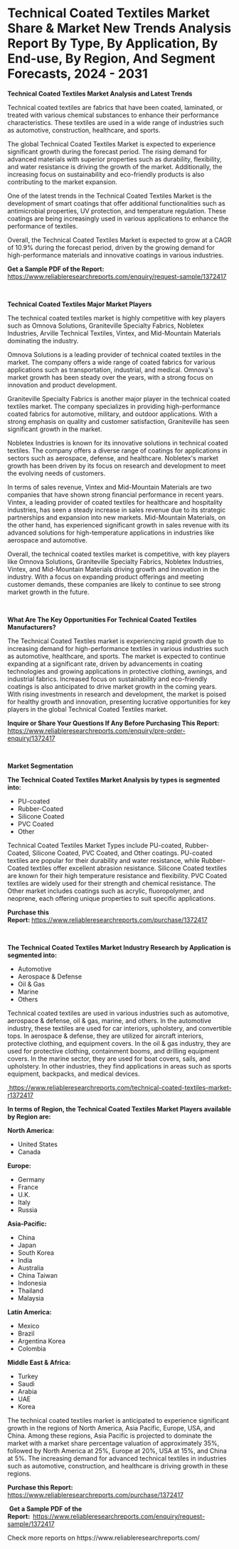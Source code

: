 <p><h1>Technical Coated Textiles Market Share & Market New Trends Analysis Report By Type, By Application, By End-use, By Region, And Segment Forecasts, 2024 - 2031</h1></p><p><strong>Technical Coated Textiles Market Analysis and Latest Trends</strong></p>
<p><p>Technical coated textiles are fabrics that have been coated, laminated, or treated with various chemical substances to enhance their performance characteristics. These textiles are used in a wide range of industries such as automotive, construction, healthcare, and sports.</p><p>The global Technical Coated Textiles Market is expected to experience significant growth during the forecast period. The rising demand for advanced materials with superior properties such as durability, flexibility, and water resistance is driving the growth of the market. Additionally, the increasing focus on sustainability and eco-friendly products is also contributing to the market expansion.</p><p>One of the latest trends in the Technical Coated Textiles Market is the development of smart coatings that offer additional functionalities such as antimicrobial properties, UV protection, and temperature regulation. These coatings are being increasingly used in various applications to enhance the performance of textiles.</p><p>Overall, the Technical Coated Textiles Market is expected to grow at a CAGR of 10.9% during the forecast period, driven by the growing demand for high-performance materials and innovative coatings in various industries.</p></p>
<p><strong>Get a Sample PDF of the Report:&nbsp;</strong> <a href="https://www.reliableresearchreports.com/enquiry/request-sample/1372417">https://www.reliableresearchreports.com/enquiry/request-sample/1372417</a></p>
<p>&nbsp;</p>
<p><strong>Technical Coated Textiles Major Market Players</strong></p>
<p><p>The technical coated textiles market is highly competitive with key players such as Omnova Solutions, Graniteville Specialty Fabrics, Nobletex Industries, Arville Technical Textiles, Vintex, and Mid-Mountain Materials dominating the industry.</p><p>Omnova Solutions is a leading provider of technical coated textiles in the market. The company offers a wide range of coated fabrics for various applications such as transportation, industrial, and medical. Omnova's market growth has been steady over the years, with a strong focus on innovation and product development.</p><p>Graniteville Specialty Fabrics is another major player in the technical coated textiles market. The company specializes in providing high-performance coated fabrics for automotive, military, and outdoor applications. With a strong emphasis on quality and customer satisfaction, Graniteville has seen significant growth in the market.</p><p>Nobletex Industries is known for its innovative solutions in technical coated textiles. The company offers a diverse range of coatings for applications in sectors such as aerospace, defense, and healthcare. Nobletex's market growth has been driven by its focus on research and development to meet the evolving needs of customers.</p><p>In terms of sales revenue, Vintex and Mid-Mountain Materials are two companies that have shown strong financial performance in recent years. Vintex, a leading provider of coated textiles for healthcare and hospitality industries, has seen a steady increase in sales revenue due to its strategic partnerships and expansion into new markets. Mid-Mountain Materials, on the other hand, has experienced significant growth in sales revenue with its advanced solutions for high-temperature applications in industries like aerospace and automotive.</p><p>Overall, the technical coated textiles market is competitive, with key players like Omnova Solutions, Graniteville Specialty Fabrics, Nobletex Industries, Vintex, and Mid-Mountain Materials driving growth and innovation in the industry. With a focus on expanding product offerings and meeting customer demands, these companies are likely to continue to see strong market growth in the future.</p></p>
<p>&nbsp;</p>
<p><strong>What Are The Key Opportunities For Technical Coated Textiles Manufacturers?</strong></p>
<p><p>The Technical Coated Textiles market is experiencing rapid growth due to increasing demand for high-performance textiles in various industries such as automotive, healthcare, and sports. The market is expected to continue expanding at a significant rate, driven by advancements in coating technologies and growing applications in protective clothing, awnings, and industrial fabrics. Increased focus on sustainability and eco-friendly coatings is also anticipated to drive market growth in the coming years. With rising investments in research and development, the market is poised for healthy growth and innovation, presenting lucrative opportunities for key players in the global Technical Coated Textiles market.</p></p>
<p><strong>Inquire or Share Your Questions If Any Before Purchasing This Report:</strong> <a href="https://www.reliableresearchreports.com/enquiry/pre-order-enquiry/1372417">https://www.reliableresearchreports.com/enquiry/pre-order-enquiry/1372417</a></p>
<p>&nbsp;</p>
<p><strong>Market Segmentation</strong></p>
<p><strong>The Technical Coated Textiles Market Analysis by types is segmented into:</strong></p>
<p><ul><li>PU-coated</li><li>Rubber-Coated</li><li>Silicone Coated</li><li>PVC Coated</li><li>Other</li></ul></p>
<p><p>Technical Coated Textiles Market Types include PU-coated, Rubber-Coated, Silicone Coated, PVC Coated, and Other coatings. PU-coated textiles are popular for their durability and water resistance, while Rubber-Coated textiles offer excellent abrasion resistance. Silicone Coated textiles are known for their high temperature resistance and flexibility. PVC Coated textiles are widely used for their strength and chemical resistance. The Other market includes coatings such as acrylic, fluoropolymer, and neoprene, each offering unique properties to suit specific applications.</p></p>
<p><strong>Purchase this Report:&nbsp;</strong><a href="https://www.reliableresearchreports.com/purchase/1372417">https://www.reliableresearchreports.com/purchase/1372417</a></p>
<p>&nbsp;</p>
<p><strong>The Technical Coated Textiles Market Industry Research by Application is segmented into:</strong></p>
<p><ul><li>Automotive</li><li>Aerospace & Defense</li><li>Oil & Gas</li><li>Marine</li><li>Others</li></ul></p>
<p><p>Technical coated textiles are used in various industries such as automotive, aerospace & defense, oil & gas, marine, and others. In the automotive industry, these textiles are used for car interiors, upholstery, and convertible tops. In aerospace & defense, they are utilized for aircraft interiors, protective clothing, and equipment covers. In the oil & gas industry, they are used for protective clothing, containment booms, and drilling equipment covers. In the marine sector, they are used for boat covers, sails, and upholstery. In other industries, they find applications in areas such as sports equipment, backpacks, and medical devices.</p></p>
<p><a href="https://www.reliableresearchreports.com/technical-coated-textiles-market-r1372417">&nbsp;https://www.reliableresearchreports.com/technical-coated-textiles-market-r1372417</a></p>
<p><strong>In terms of Region, the Technical Coated Textiles Market Players available by Region are:</strong></p>
<p>
    <p> <strong> North America: </strong>
        <ul>
            <li>United States</li>
            <li>Canada</li>
        </ul>
        </p> 
    <p> <strong> Europe: </strong>
        <ul>
            <li>Germany</li>
            <li>France</li>
            <li>U.K.</li>
            <li>Italy</li>
            <li>Russia</li>
        </ul>
        </p> 
    <p> <strong> Asia-Pacific: </strong>
        <ul>
            <li>China</li>
            <li>Japan</li>
            <li>South Korea</li>
            <li>India</li>
            <li>Australia</li>
            <li>China Taiwan</li>
            <li>Indonesia</li>
            <li>Thailand</li>
            <li>Malaysia</li>
        </ul>
        </p> 
    <p> <strong> Latin America: </strong>
        <ul>
            <li>Mexico</li>
            <li>Brazil</li>
            <li>Argentina Korea</li>
            <li>Colombia</li>
        </ul>
        </p> 
    <p> <strong> Middle East & Africa: </strong>
        <ul>
            <li>Turkey</li>
            <li>Saudi</li>
            <li>Arabia</li>
            <li>UAE</li>
            <li>Korea</li>
        </ul>
    </p>
    </p>
<p><p>The technical coated textiles market is anticipated to experience significant growth in the regions of North America, Asia Pacific, Europe, USA, and China. Among these regions, Asia Pacific is projected to dominate the market with a market share percentage valuation of approximately 35%, followed by North America at 25%, Europe at 20%, USA at 15%, and China at 5%. The increasing demand for advanced technical textiles in industries such as automotive, construction, and healthcare is driving growth in these regions.</p></p>
<p><strong>Purchase this Report: </strong><a href="https://www.reliableresearchreports.com/purchase/1372417">https://www.reliableresearchreports.com/purchase/1372417</a></p>
<p>&nbsp;<strong>Get a Sample PDF of the Report:&nbsp;&nbsp;</strong><a href="https://www.reliableresearchreports.com/enquiry/request-sample/1372417">https://www.reliableresearchreports.com/enquiry/request-sample/1372417</a></p>
<p><strong></strong></p>
<p>Check more reports on https://www.reliableresearchreports.com/</p>